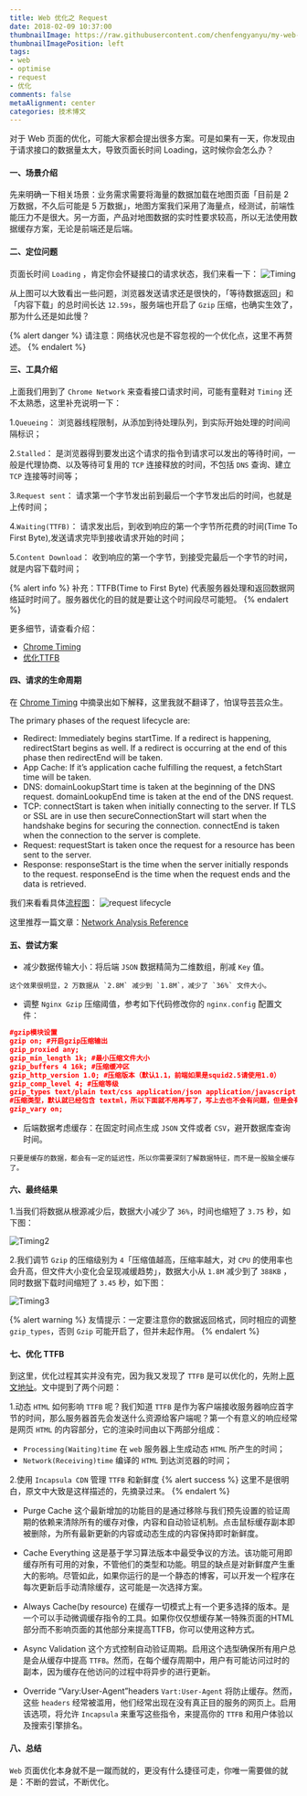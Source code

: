 ```yaml
---
title: Web 优化之 Request
date: 2018-02-09 10:37:00
thumbnailImage: https://raw.githubusercontent.com/chenfengyanyu/my-web-accumulation/master/images/async0.png
thumbnailImagePosition: left
tags: 
- web
- optimise
- request
- 优化
comments: false
metaAlignment: center
categories: 技术博文
---
```

对于 Web 页面的优化，可能大家都会提出很多方案。可是如果有一天，你发现由于请求接口的数据量太大，导致页面长时间 Loading，这时候你会怎么办？
<!-- more -->
#### 一、场景介绍
先来明确一下相关场景：业务需求需要将海量的数据加载在地图页面「目前是 2 万数据，不久后可能是 5 万数据」，地图方案我们采用了海量点，经测试，前端性能压力不是很大。另一方面，产品对地图数据的实时性要求较高，所以无法使用数据缓存方案，无论是前端还是后端。

#### 二、定位问题
页面长时间 `Loading` ，肯定你会怀疑接口的请求状态，我们来看一下：
![Timing](http://7xvi3w.com1.z0.glb.clouddn.com/web1.png-blog)

从上图可以大致看出一些问题，浏览器发送请求还是很快的，「等待数据返回」和「内容下载」的总时间长达 `12.59s`，服务端也开启了 `Gzip` 压缩，也确实生效了，那为什么还是如此慢？

{% alert danger %}
请注意：网络状况也是不容忽视的一个优化点，这里不再赘述。
{% endalert %}

#### 三、工具介绍
上面我们用到了 `Chrome Network` 来查看接口请求时间，可能有童鞋对 `Timing` 还不太熟悉，这里补充说明一下：

1.`Queueing`：
浏览器线程限制，从添加到待处理队列，到实际开始处理的时间间隔标识；

2.`Stalled`：
是浏览器得到要发出这个请求的指令到请求可以发出的等待时间，一般是代理协商、以及等待可复用的 `TCP` 连接释放的时间，不包括 `DNS` 查询、建立 `TCP` 连接等时间等；

3.`Request sent`：
请求第一个字节发出前到最后一个字节发出后的时间，也就是上传时间；

4.`Waiting(TTFB)`：
请求发出后，到收到响应的第一个字节所花费的时间(Time To First Byte),发送请求完毕到接收请求开始的时间；

5.`Content Download`：
收到响应的第一个字节，到接受完最后一个字节的时间，就是内容下载时间；

{% alert info %}
补充：TTFB(Time to First Byte) 代表服务器处理和返回数据网络延时时间了。服务器优化的目的就是要让这个时间段尽可能短。
{% endalert %}

更多细节，请查看介绍：
- [Chrome Timing](http://blog.csdn.net/qq_20881087/article/details/56682525)
- [优化TTFB](http://blog.csdn.net/fumier/article/details/50511174)

#### 四、请求的生命周期
在 [Chrome Timing](http://blog.csdn.net/qq_20881087/article/details/56682525) 中摘录出如下解释，这里我就不翻译了，怕误导芸芸众生。

The primary phases of the request lifecycle are:
- Redirect: Immediately begins startTime. If a redirect is happening, redirectStart begins as well. If a redirect is occurring at the end of this phase then redirectEnd will be taken.
- App Cache: If it’s application cache fulfilling the request, a fetchStart time will be taken.
- DNS: domainLookupStart time is taken at the beginning of the DNS request. domainLookupEnd time is taken at the end of the DNS request.
- TCP: connectStart is taken when initially connecting to the server. If TLS or SSL are in use then secureConnectionStart will start when the handshake begins for securing the connection. connectEnd is taken when the connection to the server is complete.
- Request: requestStart is taken once the request for a resource has been sent to the server.
- Response: responseStart is the time when the server initially responds to the request. responseEnd is the time when the request ends and the data is retrieved.

我们来看看具体[流程图](http://blog.csdn.net/qq_20881087/article/details/56682525)：
![request lifecycle](http://7xvi3w.com1.z0.glb.clouddn.com/web2.png)

这里推荐一篇文章：[Network Analysis Reference](https://developers.google.com/web/tools/chrome-devtools/network-performance/reference#timing-explanation)

#### 五、尝试方案
- 减少数据传输大小：将后端 `JSON` 数据精简为二维数组，削减 `Key` 值。
```
这个效果很明显，2 万数据从 `2.8M` 减少到 `1.8M`，减少了 `36%` 文件大小。
```
- 调整 `Nginx Gzip` 压缩阈值，参考如下代码修改你的 `nginx.config` 配置文件：
```json
#gzip模块设置
gzip on; #开启gzip压缩输出
gzip_proxied any;
gzip_min_length 1k; #最小压缩文件大小
gzip_buffers 4 16k; #压缩缓冲区
gzip_http_version 1.0; #压缩版本（默认1.1，前端如果是squid2.5请使用1.0）
gzip_comp_level 4; #压缩等级
gzip_types text/plain text/css application/json application/javascript text/xml application/xml application/xml+rss text/javascript;
#压缩类型，默认就已经包含 textml，所以下面就不用再写了，写上去也不会有问题，但是会有一个 warn。
gzip_vary on;
```
- 后端数据考虑缓存：在固定时间点生成 `JSON` 文件或者 `CSV`，避开数据库查询时间。
```
只要是缓存的数据，都会有一定的延迟性，所以你需要深刻了解数据特征，而不是一股脑全缓存了。
```

#### 六、最终结果
1.当我们将数据从根源减少后，数据大小减少了 `36%`，时间也缩短了 `3.75` 秒，如下图：

![Timing2](http://7xvi3w.com1.z0.glb.clouddn.com/web3.png)

2.我们调节 `Gzip` 的压缩级别为 `4`「压缩值越高，压缩率越大，对 `CPU` 的使用率也会升高，但文件大小变化会呈现减缓趋势」，数据大小从 `1.8M` 减少到了 `388KB` ，同时数据下载时间缩短了 `3.45` 秒，如下图：

![Timing3](http://7xvi3w.com1.z0.glb.clouddn.com/web4.png)

{% alert warning %}
友情提示：一定要注意你的数据返回格式，同时相应的调整 `gzip_types`，否则 `Gzip` 可能开启了，但并未起作用。
{% endalert %}

#### 七、优化 TTFB
到这里，优化过程其实并没有完，因为我又发现了 `TTFB` 是可以优化的，先附上[原文地址](https://www.incapsula.com/blog/using-cdn-to-improve-seo-and-ttfb.html)。文中提到了两个问题：

1.动态 `HTML` 如何影响 `TTFB` 呢？我们知道 `TTFB` 是作为客户端接收服务器响应首字节的时间，那么服务器首先会发送什么资源给客户端呢？第一个有意义的响应经常是网页 `HTML` 的内容部分，它的渲染时间由以下两部分组成：
- `Processing(Waiting)time` 在 `web` 服务器上生成动态 `HTML` 所产生的时间；
- `Network(Receiving)time` 编译的 `HTML` 到达浏览器的时间；

2.使用 `Incapsula CDN` 管理 `TTFB` 和新鲜度
{% alert success %}
这里不是很明白，原文中大致是这样描述的，先摘录过来。
{% endalert %}
- Purge Cache 
这个最新增加的功能目的是通过移除与我们预先设置的验证周期的依赖来清除所有的缓存对像，内容和自动验证机制。点击鼠标缓存副本即被删除，为所有最新更新的内容或动态生成的内容保持即时新鲜度。

- Cache Everything 
这是基于学习算法版本中最受争议的方法。该功能可用即缓存所有可用的对象，不管他们的类型和功能。明显的缺点是对新鲜度产生重大的影响。尽管如此，如果你运行的是一个静态的博客，可以开发一个程序在每次更新后手动清除缓存，这可能是一次选择方案。

- Always Cache(by resource) 
在缓存一切模式上有一个更多选择的版本。是一个可以手动微调缓存指令的工具。如果你仅仅想缓存某一特殊页面的HTML部分而不影响页面的其他部分来提高TTFB，你可以使用这种方式。

- Async Validation 
这个方式控制自动验证周期。启用这个选型确保所有用户总是会从缓存中提高 `TTFB`。然而，在每个缓存周期中，用户有可能访问过时的副本，因为缓存在他访问的过程中将异步的进行更新。

- Override “Vary:User-Agent”headers 
`Vart:User-Agent` 将防止缓存。然而，这些 `headers` 经常被滥用，他们经常出现在没有真正目的服务的网页上。启用该选项，将允许 `Incapsula` 来重写这些指令，来提高你的 `TTFB` 和用户体验以及搜索引擎排名。

#### 八、总结
`Web` 页面优化本身就不是一蹴而就的，更没有什么捷径可走，你唯一需要做的就是：不断的尝试，不断优化。